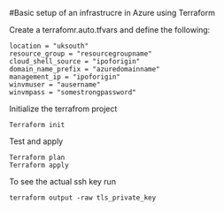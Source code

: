 #Basic setup of an infrastrucre in Azure using Terraform

Create a terrafomr.auto.tfvars and define the following:
```
location = "uksouth"
resource_group = "resourcegroupname"
cloud_shell_source = "ipoforigin"
domain_name_prefix = "azuredomainname"
management_ip = "ipoforigin"
winvmuser = "ausername"
winvmpass = "somestrongpassword"
```
Initialize the terrafrom project
```
Terraform init
```
Test and apply
```
Terraform plan
Terraform apply
```
To see the actual ssh key run 
```
terraform output -raw tls_private_key
``` 